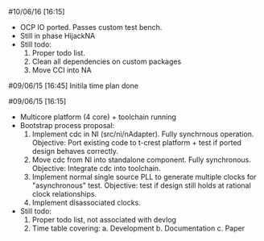 #10/06/16 [16:15]
- OCP IO ported. Passes custom test bench.
- Still in phase HijackNA
- Still todo:
	1. Proper todo list.
	2. Clean all dependencies on custom packages
	3. Move CCI into NA

#09/06/15 [16:45]
Initila time plan done

#09/06/15 [16:15]
- Multicore platform (4 core) + toolchain running
- Bootstrap process proposal:
	1. Implement cdc in NI (src/ni/nAdapter). Fully synchrnous operation. Objective: Port existing code to t-crest platform + test if ported design behaves correctly.
	2. Move cdc from NI into standalone component. Fully synchronous. Objective: Integrate cdc into toolchain.
	3. Implement normal single source PLL to generate multiple clocks for "asynchronous" test. Objective: test if design still holds at rational clock relationships.
	4. Implement disassociated clocks.
- Still todo:
	1. Proper todo list, not associated with devlog
	2. Time table covering:
		a. Development
		b. Documentation
		c. Paper 
